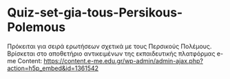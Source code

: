# Quiz-set-gia-tous-Persikous-Polemous
Πρόκειται για σειρά ερωτήσεων σχετικά με τους Περσικούς Πολέμους. Βρίσκεται στο αποθετήριο αντικειμένων της εκπαιδευτικής πλατφόρμας e-me Content: https://content.e-me.edu.gr/wp-admin/admin-ajax.php?action=h5p_embed&id=1361542
